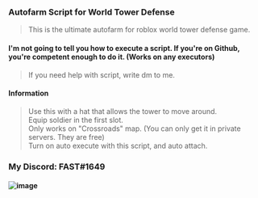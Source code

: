 
### Autofarm Script for World Tower Defense
> This is the ultimate autofarm for roblox world tower defense game.


#### I'm not going to tell you how to execute a script. If you're on Github, you're competent enough to do it. (Works on any executors)
> If you need help with script, write dm to me.

#### Information
> Use this with a hat that allows the tower to move around. <br>
> Equip soldier in the first slot. <br>
> Only works on "Crossroads" map. (You can only get it in private servers. They are free) <br>
> Turn on auto execute with this script, and auto attach. <br>

### My Discord: FAST#1649

#### ![image](https://cdn.discordapp.com/attachments/1007372968793493628/1008637942601883658/unknown.png)

